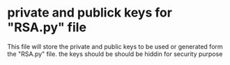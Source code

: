 # private and publick keys for "RSA.py" file
This file will store the private and public keys to be used or generated form the "RSA.py" file. the keys should be should be hiddin for security purpose

